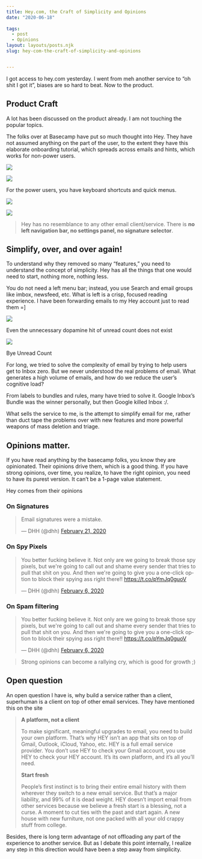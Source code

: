 ```yaml
---
title: Hey.com, the Craft of Simplicity and Opinions
date: "2020-06-18"
 
tags: 
  - post
  - Opinions
layout: layouts/posts.njk
slug: hey-com-the-craft-of-simplicity-and-opinions


---
```


I got access to hey.com yesterday. I went from meh another service to “oh shit I got it”, biases are so hard to beat. Now to the product.

## Product Craft

A lot has been discussed on the product already. I am not touching the popular topics.

The folks over at Basecamp have put so much thought into Hey. They have not assumed anything on the part of the user, to the extent they have this elaborate onboarding tutorial, which spreads across emails and hints, which works for non-power users. 

![](/assets/onboarding.png)

![](/assets/bucketing_2.png)

For the power users, you have keyboard shortcuts and quick menus.

![](/assets/keyboardshortcuts.png)

![](/assets/heymenu.png)

> Hey has no resemblance to any other email client/service. There is **no left navigation bar, no settings panel, no signature selector**.

## Simplify, over, and over again!

To understand why they removed so many “features,” you need to understand the concept of simplicity. Hey has all the things that one would need to start, nothing more, nothing less. 

You do not need a left menu bar; instead, you use Search and email groups like imbox, newsfeed, etc. What is left is a crisp, focused reading experience. I have been forwarding emails to my Hey account just to read them =\]

![](/assets/focus.png)

Even the unnecessary dopamine hit of unread count does not exist

![](/assets/nounreadcount.png)

Bye Unread Count

For long, we tried to solve the complexity of email by trying to help users get to Inbox zero. But we never understood the real problems of email. What generates a high volume of emails, and how do we reduce the user’s cognitive load? 

From labels to bundles and rules, many have tried to solve it. Google Inbox’s Bundle was the winner personally, but then Google killed Inbox :/.

What sells the service to me, is the attempt to simplify email for me, rather than duct tape the problems over with new features and more powerful weapons of mass deletion and triage.

## Opinions matter.

If you have read anything by the basecamp folks, you know they are opinionated. Their opinions drive them, which is a good thing. If you have strong opinions, over time, you realize, to have the right opinion, you need to have its purest version. It can’t be a 1-page value statement. 

Hey comes from their opinions 

### On Signatures

<blockquote class="twitter-tweet"><p lang="en" dir="ltr">Email signatures were a mistake.</p>&mdash; DHH (@dhh) <a href="https://twitter.com/dhh/status/1230988027930873857">February 21, 2020</a></blockquote> 

### On Spy Pixels

<blockquote class="twitter-tweet" data-theme="light"><p lang="en" dir="ltr">You better fucking believe it. Not only are we going to break those spy pixels, but we&#39;re going to call out and shame every sender that tries to pull that shit on you. And then we&#39;re going to give you a one-click option to block their spying ass right there!! <a href="https://t.co/pYmJq0guoV">https://t.co/pYmJq0guoV</a></p>&mdash; DHH (@dhh) <a href="https://twitter.com/dhh/status/1225511250316144651">February 6, 2020</a></blockquote> 


### On Spam filtering

<blockquote class="twitter-tweet" data-theme="light"><p lang="en" dir="ltr">You better fucking believe it. Not only are we going to break those spy pixels, but we&#39;re going to call out and shame every sender that tries to pull that shit on you. And then we&#39;re going to give you a one-click option to block their spying ass right there!! <a href="https://t.co/pYmJq0guoV">https://t.co/pYmJq0guoV</a></p>&mdash; DHH (@dhh) <a href="https://twitter.com/dhh/status/1225511250316144651">February 6, 2020</a></blockquote> 

> Strong opinions can become a rallying cry, which is good for growth ;)

## Open question

An open question I have is, why build a service rather than a client, superhuman is a client on top of other email services. They have mentioned this on the site

> **A platform, not a client**
> 
> To make significant, meaningful upgrades to email, you need to build your own platform. That’s why HEY isn’t an app that sits on top of Gmail, Outlook, iCloud, Yahoo, etc. HEY is a full email service provider. You don’t use HEY to check your Gmail account, you use HEY to check your HEY account. It’s its own platform, and it’s all you’ll need.
> 
> **Start fresh**
> 
> People’s first instinct is to bring their entire email history with them wherever they switch to a new email service. But that’s a major liability, and 99% of it is dead weight. HEY doesn’t import email from other services because we believe a fresh start is a blessing, not a curse. A moment to cut ties with the past and start again. A new house with new furniture, not one packed with all your old crappy stuff from college.

Besides, there is long term advantage of not offloading any part of the experience to another service. But as I debate this point internally, I realize any step in this direction would have been a step away from simplicity.

